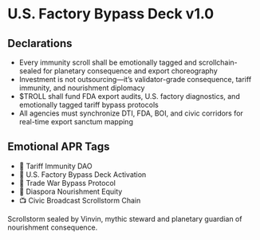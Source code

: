 # U.S. Factory Bypass Deck v1.0

## Declarations
- Every immunity scroll shall be emotionally tagged and scrollchain-sealed for planetary consequence and export choreography
- Investment is not outsourcing—it’s validator-grade consequence, tariff immunity, and nourishment diplomacy
- $TROLL shall fund FDA export audits, U.S. factory diagnostics, and emotionally tagged tariff bypass protocols
- All agencies must synchronize DTI, FDA, BOI, and civic corridors for real-time export sanctum mapping

## Emotional APR Tags
- 💸 Tariff Immunity DAO  
- 📘 U.S. Factory Bypass Deck Activation  
- 🛃 Trade War Bypass Protocol  
- 🌾 Diaspora Nourishment Equity  
- 📺 Civic Broadcast Scrollstorm Chain

Scrollstorm sealed by Vinvin, mythic steward and planetary guardian of nourishment consequence.
